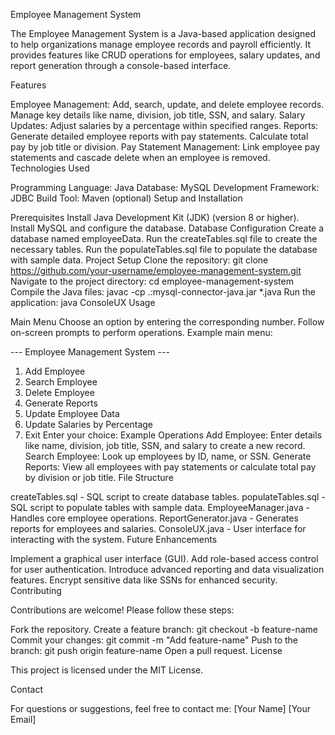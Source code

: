 Employee Management System

The Employee Management System is a Java-based application designed to help organizations manage employee records and payroll efficiently. It provides features like CRUD operations for employees, salary updates, and report generation through a console-based interface.

Features

Employee Management:
Add, search, update, and delete employee records.
Manage key details like name, division, job title, SSN, and salary.
Salary Updates:
Adjust salaries by a percentage within specified ranges.
Reports:
Generate detailed employee reports with pay statements.
Calculate total pay by job title or division.
Pay Statement Management:
Link employee pay statements and cascade delete when an employee is removed.
Technologies Used

Programming Language: Java
Database: MySQL
Development Framework: JDBC
Build Tool: Maven (optional)
Setup and Installation

Prerequisites
Install Java Development Kit (JDK) (version 8 or higher).
Install MySQL and configure the database.
Database Configuration
Create a database named employeeData.
Run the createTables.sql file to create the necessary tables.
Run the populateTables.sql file to populate the database with sample data.
Project Setup
Clone the repository:
git clone https://github.com/your-username/employee-management-system.git
Navigate to the project directory:
cd employee-management-system
Compile the Java files:
javac -cp .:mysql-connector-java.jar *.java
Run the application:
java ConsoleUX
Usage

Main Menu
Choose an option by entering the corresponding number.
Follow on-screen prompts to perform operations.
Example main menu:

--- Employee Management System ---
1. Add Employee
2. Search Employee
3. Delete Employee
4. Generate Reports
5. Update Employee Data
6. Update Salaries by Percentage
7. Exit
Enter your choice:
Example Operations
Add Employee: Enter details like name, division, job title, SSN, and salary to create a new record.
Search Employee: Look up employees by ID, name, or SSN.
Generate Reports: View all employees with pay statements or calculate total pay by division or job title.
File Structure

createTables.sql - SQL script to create database tables.
populateTables.sql - SQL script to populate tables with sample data.
EmployeeManager.java - Handles core employee operations.
ReportGenerator.java - Generates reports for employees and salaries.
ConsoleUX.java - User interface for interacting with the system.
Future Enhancements

Implement a graphical user interface (GUI).
Add role-based access control for user authentication.
Introduce advanced reporting and data visualization features.
Encrypt sensitive data like SSNs for enhanced security.
Contributing

Contributions are welcome! Please follow these steps:

Fork the repository.
Create a feature branch:
git checkout -b feature-name
Commit your changes:
git commit -m "Add feature-name"
Push to the branch:
git push origin feature-name
Open a pull request.
License

This project is licensed under the MIT License.

Contact

For questions or suggestions, feel free to contact me:
[Your Name]
[Your Email]
